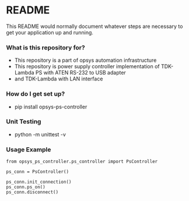 # README #

This README would normally document whatever steps are necessary to get your application up and running.

### What is this repository for? ###

* This repository is a part of opsys automation infrastructure
* This repository is power supply controller implementation of TDK-Lambda PS with ATEN RS-232 to USB adapter
* and TDK-Lambda with LAN interface 

### How do I get set up? ###

* pip install opsys-ps-controller

### Unit Testing

* python -m unittest -v

### Usage Example
```
from opsys_ps_controller.ps_controller import PsController

ps_conn = PsController()

ps_conn.init_connection()
ps_conn.ps_on()
ps_conn.disconnect()
```